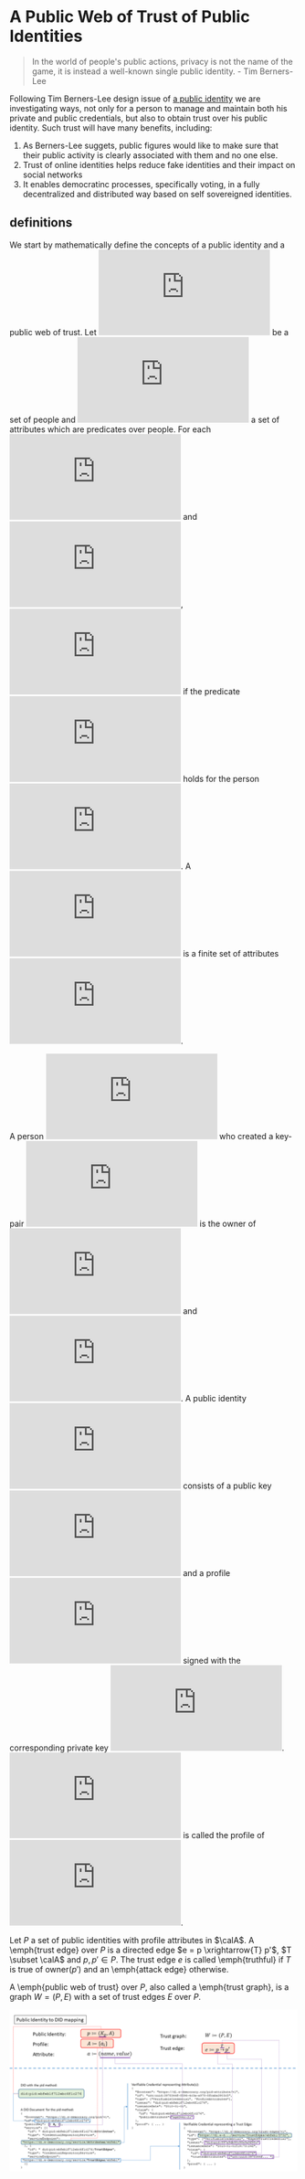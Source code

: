 # A Public Web of Trust of Public Identities

> In the world of people's public actions, privacy is not the name of the game, it is instead a well-known single public identity. - Tim Berners-Lee

Following Tim Berners-Lee design issue of [a public identity](https://www.w3.org/DesignIssues/PublicIdentity.html) we are investigating ways, not only for a person to manage and maintain both his private and public credentials, but also to obtain trust over his public identity. Such trust will have many benefits, including:
1. As Berners-Lee suggets, public figures would like to make sure that their public activity is clearly associated with them and no one else.
2. Trust of online identities helps reduce fake identities and their impact on social networks
3. It enables democratinc processes, specifically voting, in a fully decentralized and distributed way based on self sovereigned identities.

## definitions
We start by mathematically define the concepts of a public identity and a public web of trust. Let ![H](http://latex.codecogs.com/svg.latex?%5Cmathcal%7BH%7D) be a set of people and ![A](http://latex.codecogs.com/svg.latex?%5Cmathcal%7BA%7D) a set of attributes which are predicates over people. For each ![h in H](http://latex.codecogs.com/svg.latex?h%5Cin%5Cmathcal%7BH%7D) and ![a in A](http://latex.codecogs.com/svg.latex?a%5Cin%5Cmathcal%7BA%7D), ![ah is true](http://latex.codecogs.com/svg.latex?a(h)%3Dtrue) if the predicate ![a](http://latex.codecogs.com/svg.latex?a) holds for the person ![h](http://latex.codecogs.com/svg.latex?h).  A ![profile](http://latex.codecogs.com/svg.latex?%5Cemph%7Bprofile%7D) is a finite set of attributes ![A subset A](http://latex.codecogs.com/svg.latex?A%5Csubset%5Cmathcal%7BA%7D).

A person ![h in H](http://latex.codecogs.com/svg.latex?h%5Cin%5Cmathcal%7BH%7D) who created a key-pair ![K_P K_S](http://latex.codecogs.com/svg.latex?%28K_P%2CK_S%29) is the owner of ![K_P](http://latex.codecogs.com/svg.latex?K_P) and ![K_S](http://latex.codecogs.com/svg.latex?K_S). A public identity ![p equals K_P and A](http://latex.codecogs.com/svg.latex?p%3D%28K_P%2CA%29) consists of a public key ![K_P](http://latex.codecogs.com/svg.latex?K_P) and a profile ![A](http://latex.codecogs.com/svg.latex?A) signed with the corresponding private key ![K_S](http://latex.codecogs.com/svg.latex?K_S).  ![A](http://latex.codecogs.com/svg.latex?A) is called the profile of ![p](http://latex.codecogs.com/svg.latex?p). 

Let $P$ a set of public identities with profile attributes in $\calA$.  A \emph{trust edge} over $P$ is a directed edge $e = p \xrightarrow{T} p'$,  $T \subset \calA$ and $p, p' \in P$. The trust edge $e$ is called \emph{truthful} if $T$ is true of $\textrm{owner}(p')$ and an \emph{attack edge} otherwise. 

A \emph{public web of trust} over $P$, also called a \emph{trust graph}, is a graph $W=(P,E)$ with a set of trust edges $E$ over $P$.

![Public web of trust as verifiable credentials](https://github.com/ouripoupko/papers/blob/master/images/DIDDataStructure.png)
